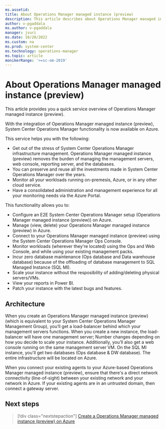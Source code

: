 ```yaml
---
ms.assetid: 
title: About Operations Manager managed instance (preview)
description: This article describes about Operations Manager managed instance (preview).
author: v-pgaddala
ms.author: v-pgaddala
manager: jsuri
ms.date: 10/20/2022
ms.custom: na
ms.prod: system-center
ms.technology: operations-manager
ms.topic: article
monikerRange: '>=sc-om-2019'
---
```


# About Operations Manager managed instance (preview)

This article provides you a quick service overview of Operations Manager managed instance (preview).

With the integration of Operations Manager managed instance (preview), System Center Operations Manager functionality is now available on Azure. 
 
This service helps you with the following:

- Get out of the stress of System Center Operations Manager infrastructure management. Operations Manager managed instance (preview) removes the burden of managing the management servers, web console, reporting server, and the databases.
- You can preserve and reuse all the investments made in System Center Operations Manager over the years.
- Monitor all your workloads running on-premesis, Azure, or in any other cloud service.
- Have a consolidated administration and management experience for all your monitoring needs via the Azure Portal.

This functionality allows you to:

- Configure an E2E System Center Operations Manager setup (Operations Manager managed instance (preview)) on Azure.
- Manage (view, delete) your Operations Manager managed instance (preview) in Azure.
- Connect to your Operations Manager managed instance (preview) using the System Center Operations Manager Ops Console.
- Monitor workloads (wherever they're located) using the Ops and Web Console, and while using your existing management packs.
- Incur zero database maintenance (Ops database and Data warehouse database) because of the offloading of database management to SQL Managed Instance (SQL MI).
- Scale your instance without the resposibility of adding/deleting physical servers/VMs.
- View your reports in Power BI.
- Patch your instance with the latest bugs and features. 

## Architecture

When you create an Operations Manager managed instance (preview) (which is equivalent to your System Center Operations Manager Management Group), you’ll get a load-balancer behind which your management servers functions. When you create a new instance, the load-balancer will have one management server; Number changes depending on how you decide to scale your instance. Additionally, you’ll also get a web console running on the same management server VM. On the SQL MI instance, you'll get two databases (Ops database & DW database). The entire infrastructure will be located on Azure.

When you connect your existing agents to your Azure-based Operations Manager managed instance (preview), ensure that there's a direct network connectivity (line-of-sight) between your existing network and your network in Azure. If your existing agents are in an untrusted domain, then connect a gateway server.

## Next steps

> [!div class="nextstepaction"]
> [Create a Operations Manager managed instance (preview) on Azure](create-operations-manager-managed-instance.md)